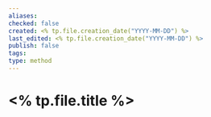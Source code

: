 ```yaml
---
aliases: 
checked: false
created: <% tp.file.creation_date("YYYY-MM-DD") %>
last_edited: <% tp.file.creation_date("YYYY-MM-DD") %>
publish: false
tags: 
type: method
---
```

# <% tp.file.title %>

